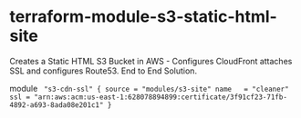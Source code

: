 # terraform-module-s3-static-html-site
Creates a Static HTML S3 Bucket in AWS - Configures CloudFront attaches SSL and configures Route53. End to End Solution. 

module
` "s3-cdn-ssl" {
  source = "modules/s3-site"
  name   = "cleaner"
  ssl = "arn:aws:acm:us-east-1:628078894899:certificate/3f91cf23-71fb-4892-a693-8ada08e201c1"
}`
